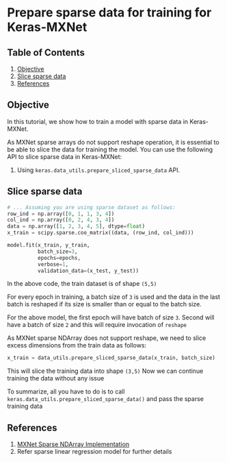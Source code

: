 # Prepare sparse data for training for Keras-MXNet

## Table of Contents

1. [Objective](#objective)
2. [Slice sparse data](#slice-sparse-mxnet-data)
3. [References](#references)

## Objective

In this tutorial, we show how to train a model with sparse data in Keras-MXNet.

As MXNet sparse arrays do not support reshape operation, it is essential to be able to slice the data for training the 
model.
You can use the following API to slice sparse data in Keras-MXNet:
1. Using `keras.data_utils.prepare_sliced_sparse_data` API.

## Slice sparse data
```python
# ... Assuming you are using sparse dataset as follows:
row_ind = np.array([0, 1, 1, 3, 4])
col_ind = np.array([0, 2, 4, 3, 4])
data = np.array([1, 2, 3, 4, 5], dtype=float)
x_train = scipy.sparse.coo_matrix((data, (row_ind, col_ind)))

model.fit(x_train, y_train,
          batch_size=3,
          epochs=epochs,
          verbose=1,
          validation_data=(x_test, y_test))
```

In the above code, the train dataset is of shape `(5,5)`

For every epoch in training, a batch size of `3` is used and the data in the last batch is reshaped if its size is 
smaller than or equal to the batch size.

For the above model, the first epoch will have batch of size `3`. 
Second will have a batch of size `2` and this will require invocation of `reshape`

As MXNet sparse NDArray does not support reshape, we need to slice excess dimensions from the train data as follows:
```python
x_train = data_utils.prepare_sliced_sparse_data(x_train, batch_size)
```

This will slice the training data into shape `(3,5)`
Now we can continue training the data without any issue

To summarize, all you have to do is to call `keras.data_utils.prepare_sliced_sparse_data()` and pass the 
sparse training data


## References
1. [MXNet Sparse NDArray Implementation](https://mxnet.incubator.apache.org/_modules/mxnet/ndarray/sparse.html)
2. Refer sparse linear regression model for further details 